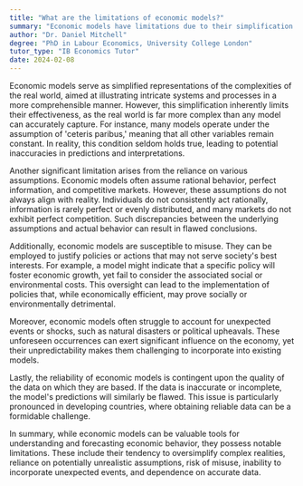 ```yaml
---
title: "What are the limitations of economic models?"
summary: "Economic models have limitations due to their simplification of complex realities, reliance on assumptions, and potential for misuse."
author: "Dr. Daniel Mitchell"
degree: "PhD in Labour Economics, University College London"
tutor_type: "IB Economics Tutor"
date: 2024-02-08
---
```


Economic models serve as simplified representations of the complexities of the real world, aimed at illustrating intricate systems and processes in a more comprehensible manner. However, this simplification inherently limits their effectiveness, as the real world is far more complex than any model can accurately capture. For instance, many models operate under the assumption of 'ceteris paribus,' meaning that all other variables remain constant. In reality, this condition seldom holds true, leading to potential inaccuracies in predictions and interpretations.

Another significant limitation arises from the reliance on various assumptions. Economic models often assume rational behavior, perfect information, and competitive markets. However, these assumptions do not always align with reality. Individuals do not consistently act rationally, information is rarely perfect or evenly distributed, and many markets do not exhibit perfect competition. Such discrepancies between the underlying assumptions and actual behavior can result in flawed conclusions.

Additionally, economic models are susceptible to misuse. They can be employed to justify policies or actions that may not serve society's best interests. For example, a model might indicate that a specific policy will foster economic growth, yet fail to consider the associated social or environmental costs. This oversight can lead to the implementation of policies that, while economically efficient, may prove socially or environmentally detrimental.

Moreover, economic models often struggle to account for unexpected events or shocks, such as natural disasters or political upheavals. These unforeseen occurrences can exert significant influence on the economy, yet their unpredictability makes them challenging to incorporate into existing models.

Lastly, the reliability of economic models is contingent upon the quality of the data on which they are based. If the data is inaccurate or incomplete, the model's predictions will similarly be flawed. This issue is particularly pronounced in developing countries, where obtaining reliable data can be a formidable challenge.

In summary, while economic models can be valuable tools for understanding and forecasting economic behavior, they possess notable limitations. These include their tendency to oversimplify complex realities, reliance on potentially unrealistic assumptions, risk of misuse, inability to incorporate unexpected events, and dependence on accurate data.
    